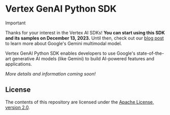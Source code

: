 # Vertex GenAI Python SDK

> [!IMPORTANT]
> Thanks for your interest in the Vertex AI SDKs! **You can start using this SDK and its samples on December 13, 2023.** Until then, check out our [blog post](https://blog.google/technology/ai/google-gemini-ai/) to learn more about Google's Gemini multimodal model.

Vertex GenAI Python SDK enables developers to use Google's state-of-the-art generative AI models (like Gemini) to build AI-powered features and applications.

*More details and information coming soon!*

## License

The contents of this repository are licensed under the
[Apache License, version 2.0](http://www.apache.org/licenses/LICENSE-2.0).
